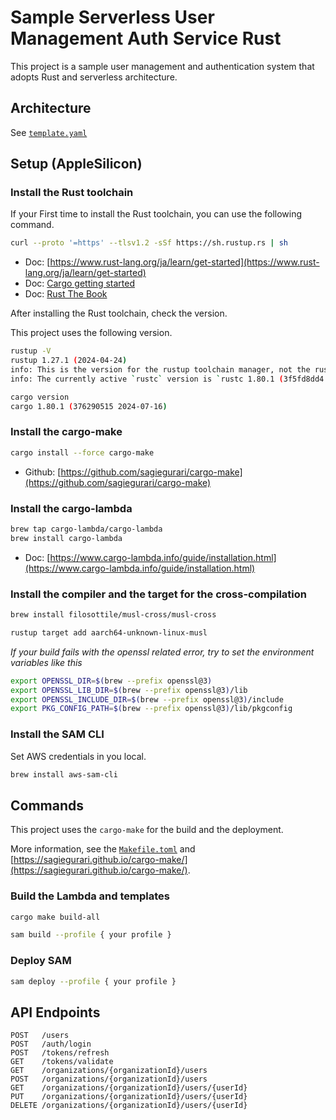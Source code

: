 # Sample Serverless User Management Auth Service Rust

This project is a sample user management and authentication system that adopts Rust and serverless architecture.

## Architecture

See [`template.yaml`](./template.yaml)

## Setup (AppleSilicon)

### Install the Rust toolchain

If your First time to install the Rust toolchain, you can use the following command.

```bash
curl --proto '=https' --tlsv1.2 -sSf https://sh.rustup.rs | sh
```

- Doc: [https://www.rust-lang.org/ja/learn/get-started](https://www.rust-lang.org/ja/learn/get-started)
- Doc: [Cargo getting started](https://doc.rust-lang.org/cargo/getting-started/installation.html)
- Doc: [Rust The Book](https://doc.rust-lang.org/book/)

After installing the Rust toolchain, check the version.

This project uses the following version.

```bash
rustup -V
rustup 1.27.1 (2024-04-24)
info: This is the version for the rustup toolchain manager, not the rustc compiler.
info: The currently active `rustc` version is `rustc 1.80.1 (3f5fd8dd4 2024-08-06)`
```

```bash
cargo version
cargo 1.80.1 (376290515 2024-07-16)
```

### Install the cargo-make

```bash
cargo install --force cargo-make
```

- Github: [https://github.com/sagiegurari/cargo-make](https://github.com/sagiegurari/cargo-make)

### Install the cargo-lambda

```bash
brew tap cargo-lambda/cargo-lambda
brew install cargo-lambda
```

- Doc: [https://www.cargo-lambda.info/guide/installation.html](https://www.cargo-lambda.info/guide/installation.html)

### Install the compiler and the target for the cross-compilation

```bash
brew install filosottile/musl-cross/musl-cross
```

```bash
rustup target add aarch64-unknown-linux-musl
```

*If your build fails with the openssl related error, try to set the environment variables like this*

```bash
export OPENSSL_DIR=$(brew --prefix openssl@3)
export OPENSSL_LIB_DIR=$(brew --prefix openssl@3)/lib
export OPENSSL_INCLUDE_DIR=$(brew --prefix openssl@3)/include
export PKG_CONFIG_PATH=$(brew --prefix openssl@3)/lib/pkgconfig
```

### Install the SAM CLI

Set AWS credentials in you local.

```bash
brew install aws-sam-cli
```

## Commands

This project uses the `cargo-make` for the build and the deployment.

More information, see the [`Makefile.toml`](./Makefile.toml)
and [https://sagiegurari.github.io/cargo-make/](https://sagiegurari.github.io/cargo-make/).

### Build the Lambda and templates

```bash
cargo make build-all
```

```bash
sam build --profile { your profile }
```

### Deploy SAM

```bash
sam deploy --profile { your profile }
```

## API Endpoints

```text
POST   /users
POST   /auth/login
POST   /tokens/refresh
GET    /tokens/validate
GET    /organizations/{organizationId}/users
POST   /organizations/{organizationId}/users
GET    /organizations/{organizationId}/users/{userId}
PUT    /organizations/{organizationId}/users/{userId}
DELETE /organizations/{organizationId}/users/{userId}
```
